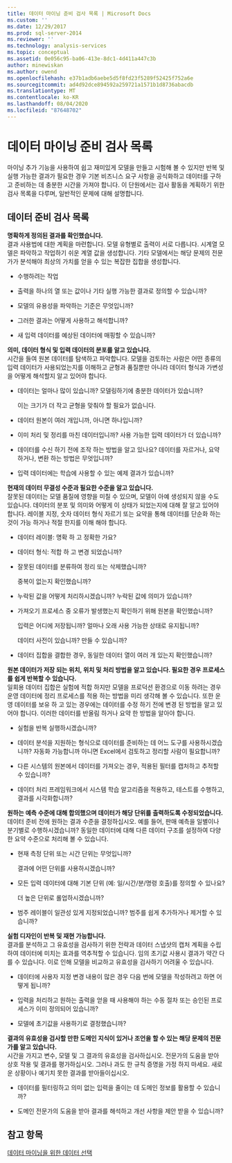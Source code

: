 ```yaml
---
title: 데이터 마이닝 준비 검사 목록 | Microsoft Docs
ms.custom: ''
ms.date: 12/29/2017
ms.prod: sql-server-2014
ms.reviewer: ''
ms.technology: analysis-services
ms.topic: conceptual
ms.assetid: 0e056c95-ba06-413e-8dc1-4d411a447c3b
author: minewiskan
ms.author: owend
ms.openlocfilehash: e37b1adb6aebe5d5f8fd23f5289f52425f752a6e
ms.sourcegitcommit: ad4d92dce894592a259721a1571b1d8736abacdb
ms.translationtype: MT
ms.contentlocale: ko-KR
ms.lasthandoff: 08/04/2020
ms.locfileid: "87648702"
---
```

# <a name="checklist-of-preparation-for-data-mining"></a>데이터 마이닝 준비 검사 목록
  마이닝 추가 기능을 사용하여 쉽고 재미있게 모델을 만들고 시험해 볼 수 있지만 반복 및 실행 가능한 결과가 필요한 경우 기본 비즈니스 요구 사항을 공식화하고 데이터를 구하고 준비하는 데 충분한 시간을 가져야 합니다. 이 단원에서는 검사 활동을 계획하기 위한 검사 목록을 다루며, 일반적인 문제에 대해 설명합니다.  
  
## <a name="checklist-of-data-preparation"></a>데이터 준비 검사 목록  
 **명확하게 정의된 결과를 확인했습니다.**  
 결과 사용법에 대한 계획을 마련합니다. 모델 유형별로 출력이 서로 다릅니다. 시계열 모델은 파악하고 작업하기 쉬운 계열 값을 생성합니다. 기타 모델에서는 해당 문제의 전문가가 분석해야 최상의 가치를 얻을 수 있는 복잡한 집합을 생성합니다.  
  
-   수행하려는 작업  
  
-   출력을 하나의 열 또는 값이나 기타 실행 가능한 결과로 정의할 수 있습니까?  
  
-   모델의 유용성을 파악하는 기준은 무엇입니까?  
  
-   그러한 결과는 어떻게 사용하고 해석합니까?  
  
-   새 입력 데이터를 예상된 데이터에 매핑할 수 있습니까?  
  
 **의미, 데이터 형식 및 입력 데이터의 분포를 알고 있습니다.**  
 시간을 들여 원본 데이터를 탐색하고 파악합니다. 모델을 검토하는 사람은 어떤 종류의 입력 데이터가 사용되었는지를 이해하고 균형과 품질뿐만 아니라 데이터 형식과 가변성을 어떻게 해석할지 알고 있어야 합니다.  
  
-   데이터는 얼마나 많이 있습니까? 모델링하기에 충분한 데이터가 있습니까?  
  
     이는 크기가 더 작고 균형을 맞춰야 할 필요가 없습니다.  
  
-   데이터 원본이 여러 개입니까, 아니면 하나입니까?  
  
-   이미 처리 및 정리를 마친 데이터입니까? 사용 가능한 입력 데이터가 더 있습니까?  
  
-   데이터를 수신 하기 전에 조작 하는 방법을 알고 있나요? 데이터를 자르거나, 요약 하거나, 변환 하는 방법은 무엇입니까?  
  
-   입력 데이터에는 학습에 사용할 수 있는 예제 결과가 있습니까?  
  
 **현재의 데이터 무결성 수준과 필요한 수준을 알고 있습니다.**  
 잘못된 데이터는 모델 품질에 영향을 미칠 수 있으며, 모델이 아예 생성되지 않을 수도 있습니다. 데이터의 분포 및 의미와 어떻게 이 상태가 되었는지에 대해 잘 알고 있어야 합니다. 레이블 지정, 숫자 데이터 형식 자르기 또는 요약을 통해 데이터를 단순화 하는 것이 가능 하거나 적절 한지를 이해 해야 합니다.  
  
-   데이터 레이블: 명확 하 고 정확한 가요?  
  
-   데이터 형식: 적합 하 고 변경 되었습니까?  
  
-   잘못된 데이터를 분류하여 정리 또는 삭제했습니까?  
  
     중복이 없는지 확인했습니까?  
  
-   누락된 값을 어떻게 처리하시겠습니까? 누락된 값에 의미가 있습니까?  
  
-   가져오기 프로세스 중 오류가 발생했는지 확인하기 위해 원본을 확인했습니까?  
  
     입력은 어디에 저장됩니까? 얼마나 오래 사용 가능한 상태로 유지됩니까?  
  
     데이터 사전이 있습니까? 만들 수 있습니까?  
  
-   데이터 집합을 결합한 경우, 동일한 데이터 열이 여러 개 있는지 확인했습니까?  
  
 **원본 데이터가 저장 되는 위치, 위치 및 처리 방법을 알고 있습니다. 필요한 경우 프로세스를 쉽게 반복할 수 있습니다.**  
 일회용 데이터 집합은 실험에 적합 하지만 모델을 프로덕션 환경으로 이동 하려는 경우 운영 데이터에 정리 프로세스를 적용 하는 방법을 미리 생각해 볼 수 있습니다. 또한 운영 데이터를 보유 하 고 있는 경우에는 데이터를 수정 하기 전에 변경 된 방법을 알고 있어야 합니다. 이러한 데이터를 반올림 하거나 요약 한 방법을 알아야 합니다.  
  
-   실험을 반복 실행하시겠습니까?  
  
-   데이터 분석을 지원하는 형식으로 데이터를 준비하는 데 어느 도구를 사용하시겠습니까? 자동화 가능합니까 아니면 Excel에서 검토하고 정리할 사람이 필요합니까?  
  
-   다른 시스템의 원본에서 데이터를 가져오는 경우, 적용된 필터를 캡처하고 추적할 수 있습니까?  
  
-   데이터 처리 프레임워크에서 시스템 학습 알고리즘을 적용하고, 테스트를 수행하고, 결과를 시각화합니까?  
  
 **원하는 예측 수준에 대해 합의했으며 데이터가 해당 단위를 출력하도록 수정되었습니다.**  
 데이터 준비 전에 원하는 결과 수준을 결정하십시오. 예를 들어, 판매 예측을 일별이나 분기별로 수행하시겠습니까? 동일한 데이터에 대해 다른 데이터 구조를 설정하여 다양한 요약 수준으로 처리해 볼 수 있습니다.  
  
-   현재 측정 단위 또는 시간 단위는 무엇입니까?  
  
     결과에 어떤 단위를 사용하시겠습니까?  
  
-   모든 입력 데이터에 대해 기본 단위 (예: 일/시간/분/명령 호출)를 정의할 수 있나요?  
  
     더 높은 단위로 롤업하시겠습니까?  
  
-   범주 레이블이 일관성 있게 지정되었습니까? 범주를 쉽게 추가하거나 제거할 수 있습니까?  
  
 **실험 디자인이 반복 및 재현 가능합니다.**  
 결과를 분석하고 그 유효성을 검사하기 위한 전략과 데이터 스냅샷의 캡처 계획을 수립하여 데이터에 미치는 효과를 역추적할 수 있습니다. 임의 초기값 사용시 결과가 약간 다를 수 있습니다. 이로 인해 모델을 비교하고 유효성을 검사하기 어려울 수 있습니다.  
  
-   데이터에 사용자 지정 변경 내용이 많은 경우 다음 번에 모델을 작성하려고 하면 어떻게 됩니까?  
  
-   입력을 처리하고 원하는 출력을 얻을 때 사용해야 하는 수동 절차 또는 승인된 프로세스가 이미 정의되어 있습니까?  
  
-   모델에 초기값을 사용하기로 결정했습니까?  
  
 **결과의 유효성을 검사할 만한 도메인 지식이 있거나 조언을 할 수 있는 해당 문제의 전문가를 알고 있습니다.**  
 시간을 가지고 변수, 모델 및 그 결과의 유효성을 검사하십시오. 전문가의 도움을 받아 상호 작용 및 결과를 평가하십시오. 그러나 과도 한 규칙 증명을 가정 하지 마세요. 새로운 상황이나 예기치 못한 결과를 받아들이십시오.  
  
-   데이터를 필터링하고 의미 없는 입력을 줄이는 데 도메인 정보를 활용할 수 있습니까?  
  
-   도메인 전문가의 도움을 받아 결과를 해석하고 개선 사항을 제안 받을 수 있습니까?  
  
## <a name="see-also"></a>참고 항목  
 [데이터 마이닝을 위한 데이터 선택](choosing-data-for-data-mining.md)  
  
  

